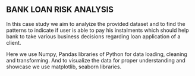 
## BANK LOAN RISK ANALYSIS

In this case study we aim to analyize the provided dataset and to find the patterns to indicate if user is able to pay his instalments which should help bank to take various business decisions regarding loan application of a client.

Here we use Numpy, Pandas libraries of Python for data loading, cleaning and transforming.
And to visualize the data for proper understanding and showcase we use matplotlib, seaborn libraries.
